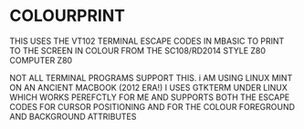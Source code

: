 # COLOURPRINT
THIS USES THE VT102 TERMINAL ESCAPE CODES IN MBASIC TO PRINT TO THE SCREEN IN COLOUR FROM THE SC108/RD2014 STYLE Z80 COMPUTER Z80

NOT ALL TERMINAL PROGRAMS SUPPORT THIS.
i AM USING LINUX MINT ON AN ANCIENT MACBOOK (2012 ERA!)
I USES GTKTERM UNDER LINUX WHICH WORKS PEREFCTLY FOR ME AND SUPPORTS BOTH THE ESCAPE CODES FOR CURSOR POSITIONING AND FOR THE COLOUR FOREGROUND AND BACKGROUND ATTRIBUTES
